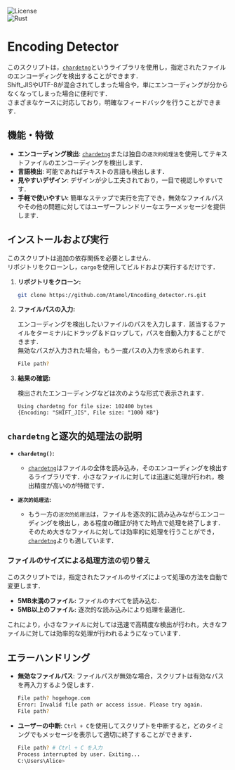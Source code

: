 ![License](https://img.shields.io/badge/license-MIT-green)<br>
![Rust](https://img.shields.io/badge/rust-1.80.1-orange)

# Encoding Detector

このスクリプトは，[`chardetng`](https://docs.rs/chardetng/latest/chardetng/)というライブラリを使用し，指定されたファイルのエンコーディングを検出することができます．<br>
Shift_JISやUTF-8が混合されてしまった場合や，単にエンコーディングが分からなくなってしまった場合に便利です．<br>
さまざまなケースに対応しており，明確なフィードバックを行うことができます．

## 機能・特徴

- **エンコーディング検出**: [`chardetng`](https://docs.rs/chardetng/latest/chardetng/)または独自の`逐次的処理法`を使用してテキストファイルのエンコーディングを検出します．
- **言語検出**: 可能であればテキストの言語も検出します．
- **見やすいデザイン**: デザインが少し工夫されており，一目で視認しやすいです．
- **手軽で使いやすい**: 簡単なステップで実行を完了でき，無効なファイルパスやその他の問題に対してはユーザーフレンドリーなエラーメッセージを提供します．

## インストールおよび実行

   このスクリプトは追加の依存関係を必要としません．<br>
   リポジトリをクローンし，`cargo`を使用してビルドおよび実行するだけです．

1. **リポジトリをクローン:**

   ```bash
   git clone https://github.com/Atamol/Encoding_detector.rs.git
   ```

2. **ファイルパスの入力:**

   エンコーディングを検出したいファイルのパスを入力します．該当するファイルをターミナルにドラッグ＆ドロップして，パスを自動入力することができます．<br>
   無効なパスが入力された場合，もう一度パスの入力を求められます．

   ```bash
   File path?
   ```

3. **結果の確認:**

    検出されたエンコーディングなどは次のような形式で表示されます．

    ```text
    Using chardetng for file size: 102400 bytes
    {Encoding: "SHIFT_JIS", File size: "1000 KB"}
    ```

## `chardetng`と逐次的処理法の説明

- **`chardetng()`:**
  - [`chardetng`](https://docs.rs/chardetng/latest/chardetng/)はファイルの全体を読み込み，そのエンコーディングを検出するライブラリです．小さなファイルに対しては迅速に処理が行われ，検出精度が高いのが特徴です．
  
- **`逐次的処理法`:**
  - もう一方の`逐次的処理法`は，ファイルを逐次的に読み込みながらエンコーディングを検出し，ある程度の確証が持てた時点で処理を終了します．そのため大きなファイルに対しては効率的に処理を行うことができ，[`chardetng`](https://docs.rs/chardetng/latest/chardetng/)よりも適しています．

### ファイルのサイズによる処理方法の切り替え

このスクリプトでは，指定されたファイルのサイズによって処理の方法を自動で変更します．

  - **5MB未満のファイル:** ファイルのすべてを読み込む． 
  - **5MB以上のファイル:** 逐次的な読み込みにより処理を最適化．

これにより，小さなファイルに対しては迅速で高精度な検出が行われ，大きなファイルに対しては効率的な処理が行われるようになっています．

## エラーハンドリング

- **無効なファイルパス**: ファイルパスが無効な場合，スクリプトは有効なパスを再入力するよう促します．

  ```bash
  File path? hogehoge.com
  Error: Invalid file path or access issue. Please try again.
  File path?
  ```

- **ユーザーの中断**: `Ctrl + C`を使用してスクリプトを中断すると，どのタイミングでもメッセージを表示して適切に終了することができます．
  
  ```bash
  File path? # Ctrl + C を入力
  Process interrupted by user. Exiting...
  C:\Users\Alice>
  ```
